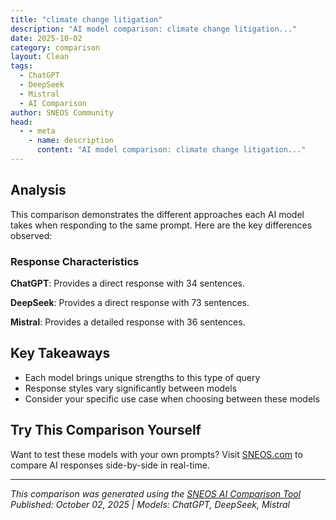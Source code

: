 ```yaml
---
title: "climate change litigation"
description: "AI model comparison: climate change litigation..."
date: 2025-10-02
category: comparison
layout: Clean
tags:
  - ChatGPT
  - DeepSeek
  - Mistral
  - AI Comparison
author: SNEOS Community
head:
  - - meta
    - name: description
      content: "AI model comparison: climate change litigation..."
---
```


<ChatComparison
  title="climate change litigation"
  prompt="climate change litigation"
  :responses='{"ChatGPT": "Climate change litigation refers to legal actions aimed at addressing the causes or effects of climate change. These lawsuits typically involve governments, corporations, or other entities and seek to hold parties accountable for greenhouse gas emissions, enforce climate-related policies, or protect the rights of individuals and communities affected by climate change.\n\n### Key Aspects of Climate Change Litigation\n\n1. **Types of Claims:**\n - **Public trust doctrine claims:** Arguing that governments have a duty to protect natural resources for public use.\n - **Tort claims:** Including negligence, nuisance, or trespass, where plaintiffs claim harm caused by a defendant\u2019s emissions or activities.\n - **Human rights claims:** Asserting that climate change impacts violate fundamental rights like the right to life, health, or property.\n - **Statutory and regulatory claims:** Challenging government or corporate compliance with environmental laws and regulations.\n\n2. **Common Plaintiffs and Defendants:**\n - **Plaintiffs:** Individuals, communities (often indigenous or vulnerable populations), environmental organizations, and sometimes governments.\n - **Defendants:** Governments, fossil fuel companies, major polluters, and sometimes financial institutions.\n\n3. **Notable Examples:**\n - **Juliana v. United States:** A case where young plaintiffs argued that the U.S. government\u2019s actions contributed to climate change violating their constitutional rights.\n - **Urgenda Foundation v. Netherlands:** The Dutch court ordered the government to reduce greenhouse gas emissions to protect citizens\u2019 rights.\n - **Lliuya v. RWE AG:** A Peruvian farmer sued a German energy company for contributions to glacier melt threatening his community.\n\n4. **Goals of Climate Change Litigation:**\n - Compel governments to implement stronger climate policies.\n - Require corporations to reduce emissions and disclose climate risks.\n - Secure compensation or remediation for climate-related damages.\n - Raise public awareness and influence climate change policy.\n\n5. **Challenges:**\n - Proving causation between emissions and specific harm.\n - Jurisdictional issues due to the global nature of climate change.\n - Long timelines and high costs of litigation.\n - Balancing economic interests with environmental protection.\n\n### Recent Trends\n\n- Increasing use of human rights frameworks in climate cases.\n- Greater involvement of indigenous groups.\n- Expansion of litigation targeting financial institutions funding fossil fuels.\n- Courts increasingly recognizing states\u2019 duties to protect citizens from climate risks.\n\n---\n\nIf you want, I can provide more detailed information on specific cases, legal theories, or the role of litigation in climate policy.", "DeepSeek": "Of course. Here is a comprehensive overview of climate change litigation, covering its definition, key types, major cases, strategies, and future trends.\n\n### What is Climate Change Litigation?\n\nClimate change litigation refers to the use of courts and judicial processes to address issues related to climate change. These cases can be brought against governments, corporations, or other entities to:\n* **Enforce climate policies.**\n* **Seek compensation for climate-related damages.**\n* **Challenge projects that contribute significantly to greenhouse gas emissions.**\n* **Hold entities accountable for misleading the public about climate risks.**\n\nIt has become a powerful tool for activists, non-profits, communities, and even investors to push for more ambitious climate action and corporate responsibility.\n\n---\n\n### Key Types and Aims of Climate Change Litigation\n\nLitigation can be broadly categorized by the defendant and the primary goal.\n\n#### 1. Cases Against Governments\nThese cases often aim to force governments to enact stronger climate policies or to fulfill existing legal commitments.\n\n* **Human Rights-Based Claims:** Arguing that government inaction on climate change violates fundamental human rights (e.g., the right to life, health, a healthy environment).\n * **Landmark Case: *Urgenda Foundation v. The State of the Netherlands* (2019).** The Dutch Supreme Court ruled that the government had a legal duty, based on human rights, to reduce emissions by at least 25% by the end of 2020. This set a global precedent.\n* **\u0022Climate Framework\u0022 Cases:** Challenging the adequacy of a government\u0027s overall climate plan or policy framework.\n * **Landmark Case: *Neubauer et al. v. Germany* (2021).** The German Constitutional Court ruled that parts of the Federal Climate Change Act were insufficient and violated the freedoms of young people by pushing the burden of emissions reductions into the future.\n* **Enforcing Existing Laws:** Suing governments for failing to enforce their own environmental laws or for approving projects without properly considering their climate impacts.\n\n#### 2. Cases Against Corporations (\u0022Carbon Majors\u0022)\nThese cases seek to hold fossil fuel companies and other major emitters legally responsible for their contribution to climate change.\n\n* **Tort Law and Public Nuisance:** Claiming that corporate emissions are a form of damage or public nuisance, and seeking compensation for the costs of adaptation and damages.\n * **Example: *City of New York v. Chevron Corp.* et al.** (Though initially dismissed, this strategy is evolving in many other jurisdictions).\n* **Consumer Protection and Fraud:** Alleging that companies engaged in \u0022greenwashing\u0022 (misleading the public about their environmental credentials) or deliberately misled investors and the public about the dangers of fossil fuels.\n * **Example: Various lawsuits against ExxonMobil** alleging it knew about climate risks for decades but funded disinformation campaigns.\n* **Corporate and Fiduciary Duty:** Arguing that company directors have a duty to manage climate-related financial risks and that failure to do so is a breach of their fiduciary responsibilities.\n\n#### 3. Cases Focused on Adaptation and Liability\nThese cases address the consequences of climate change that are already happening.\n\n* **Failure to Adapt:** Suing governments or corporations for failing to protect people and property from foreseeable climate impacts (e.g., not building adequate sea walls, allowing construction in high-risk zones).\n* **Insurance Disputes:** Litigation over whether insurance policies cover climate-related damages like floods and wildfires.\n\n---\n\n### Major Strategies and Legal Arguments\n\nLitigants use a variety of creative legal strategies:\n\n1. **Public Trust Doctrine:** The argument that the government holds essential natural resources (like a stable atmosphere) \u0022in trust\u0022 for the public and must protect them.\n2. **Constitutional Rights:** Invoking constitutional rights to a healthy environment, life, and equality, which are increasingly being recognized in national constitutions.\n3. **Corporate Due Diligence:** Using new laws, particularly in Europe (like the French *Loi de Vigilance*), that require large companies to identify and prevent environmental risks in their global supply chains.\n4. **International Law:** Leveraging international agreements and principles, such as the \u0022no-harm\u0022 rule (a state must not allow its territory to be used to cause damage to another state).\n\n---\n\n### Global Trends and the \u0022Global Stocktake\u0022\n\nClimate litigation is a truly global phenomenon, with cases filed in over 50 countries. Key trends include:\n\n* **Rapid Growth:** The number of climate litigation cases has more than doubled since 2015.\n* **Global South Expansion:** Cases are now being filed in the Global South, including Brazil, India, Indonesia, and Pakistan, often focusing on human rights, deforestation, and the rights of indigenous communities.\n* **Strategic Success:** While not all cases win in court, many are \u0022successful\u0022 by forcing settlement, changing the public and corporate discourse, or delaying carbon-intensive projects.\n* **Focus on \u0022Greenwashing\u0022:** There is a sharp rise in cases challenging corporate environmental claims as misleading.\n\nA landmark 2023 report from the UN Environment Programme and the Sabin Center for Climate Change Law confirmed that climate litigation is becoming a key force in shaping climate policy.\n\n---\n\n### Notable Recent and Pending Cases\n\n* **Held v. Montana (2023):** A landmark U.S. case where young plaintiffs successfully argued that Montana\u0027s fossil fuel-friendly policies violated their state constitutional right to a \u0022clean and healthful environment.\u0022 This was the first constitutional climate case to go to trial in the U.S. and sets a powerful precedent for other states.\n* ***Milieudefensie et al. v. Royal Dutch Shell (2021):** A Dutch court ordered Shell to reduce its global carbon emissions by 45% by 2030 relative to 2019 levels. This was the first time a court ordered a private company to reduce its emissions in line with the Paris Agreement.\n* ***Sa\u00FAl Luciano Lliuya v. RWE AG:** A Peruvian farmer is suing the German energy giant RWE, arguing that its emissions have contributed to the melting of a glacier above his hometown, creating a flood risk. He seeks compensation for a portion of the costs of protective measures. This case is ongoing and is closely watched as a test for attributing specific climate damages to individual corporate emitters.\n\n### Conclusion\n\nClimate change litigation has evolved from a fringe legal strategy to a mainstream and potent driver of climate action. It is forcing a judicial reckoning on who is responsible for causing climate change and who must pay for the damages and the transition to a clean energy future. As the physical and financial impacts of climate change intensify, the volume and strategic importance of this litigation are only expected to grow.", "Mistral": "Climate change litigation refers to legal actions taken to address issues related to climate change. These actions can be brought by individuals, organizations, governments, or other entities and can target a variety of defendants, including governments, corporations, and other institutions. The goals of such litigation can include seeking compensation for damages, forcing regulatory changes, or holding entities accountable for their contributions to climate change.\n\n### Types of Climate Change Litigation\n\n1. **Public Law Litigation**:\n - **Judicial Review**: Challenging government decisions or policies that are seen as inadequate in addressing climate change.\n - **Human Rights Claims**: Arguing that inaction on climate change violates human rights, such as the right to life, health, and a safe environment.\n\n2. **Private Law Litigation**:\n - **Tort Claims**: Seeking damages for harm caused by climate change, such as property damage from extreme weather events.\n - **Contract Law**: Enforcing agreements related to climate change mitigation or adaptation.\n\n3. **Corporate Litigation**:\n - **Shareholder Actions**: Shareholders suing companies for failing to disclose climate-related risks or for not taking adequate action to mitigate climate change.\n - **Consumer Protection**: Claims against companies for misleading advertising or greenwashing.\n\n4. **International Litigation**:\n - **International Courts**: Cases brought before international tribunals, such as the European Court of Human Rights or the International Court of Justice.\n - **Trade Disputes**: Claims related to trade agreements and their impact on climate change policies.\n\n### Notable Cases\n\n1. **Juliana v. United States**:\n - A group of young people sued the U.S. government, arguing that it has violated their constitutional rights by failing to adequately address climate change.\n\n2. **Urgenda Foundation v. The State of the Netherlands**:\n - The Urgenda Foundation successfully sued the Dutch government, compelling it to reduce greenhouse gas emissions by at least 25% by 2020 compared to 1990 levels.\n\n3. **Shell v. Milieudefensie**:\n - A Dutch court ordered Shell to reduce its global CO2 emissions by 45% by 2030 compared to 2019 levels, marking a significant victory for climate activists.\n\n4. **People\u0027s Climate Case**:\n - A group of families and youth sued the European Union, arguing that its climate targets were insufficient to protect their fundamental rights.\n\n### Challenges and Considerations\n\n- **Jurisdictional Issues**: Determining the appropriate court and legal framework for bringing a claim.\n- **Evidentiary Challenges**: Proving causation between specific actions or inactions and climate change impacts.\n- **Legal Precedent**: Establishing new legal principles or expanding existing ones to address climate change.\n- **Political and Economic Implications**: The potential for litigation to influence policy and corporate behavior.\n\n### Future Trends\n\n- **Increased Litigation**: As the impacts of climate change become more severe, there is likely to be an increase in the number and variety of climate change lawsuits.\n- **Global Reach**: Litigation is expected to expand beyond traditional jurisdictions, with more cases being brought in developing countries and before international tribunals.\n- **Technological Advances**: The use of advanced data analytics and modeling to support legal claims related to climate change.\n\nClimate change litigation is a dynamic and evolving field, with the potential to significantly influence how governments and corporations address the challenges posed by climate change."}' 
  published-date="02:16"
/>

## Analysis

This comparison demonstrates the different approaches each AI model takes when responding to the same prompt. Here are the key differences observed:

### Response Characteristics

**ChatGPT**: Provides a direct response with 34 sentences. 

**DeepSeek**: Provides a direct response with 73 sentences. 

**Mistral**: Provides a detailed response with 36 sentences. 

## Key Takeaways

- Each model brings unique strengths to this type of query
- Response styles vary significantly between models
- Consider your specific use case when choosing between these models

## Try This Comparison Yourself

Want to test these models with your own prompts? Visit [SNEOS.com](https://sneos.com) to compare AI responses side-by-side in real-time.

---

*This comparison was generated using the [SNEOS AI Comparison Tool](https://sneos.com)*
*Published: October 02, 2025 | Models: ChatGPT, DeepSeek, Mistral*
